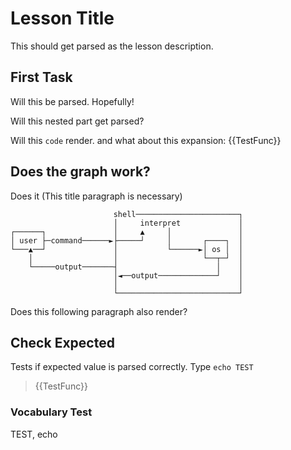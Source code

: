 
# Lesson Title

This should get parsed as the lesson description.

## First Task

Will this be parsed.
Hopefully!  

Will this nested part get parsed? 

Will this `code` render.
and what about this expansion: {{TestFunc}}

## Does the graph work?

Does it (This title paragraph is necessary)

```
                       shell───────────────────────┐
                       │     interpret             │
┌──────┐               │     ▲     │               │
│ user ├─command──────►├─────┘     │       ┌────┐  │
└───▲──┘               │           └──────►│ os │  │
    │                  │                   └──┬─┘  │
    └─────output───────┤                      │    │
                       │◄──output─────────────┘    │
                       │                           │
                       └───────────────────────────┘
```
Does this following paragraph also render?

## Check Expected

Tests if expected value is parsed correctly. Type `echo TEST`

> {{TestFunc}}

### Vocabulary Test

TEST, echo
